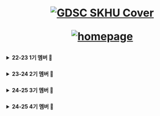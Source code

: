 <div align="center">

<h1>
<a href="https://www.gdsc-skhu.com/">
  
<!--![GDSC SKHU Cover](https://github.com/GDSC-SKHU/.github/assets/14046092/1839fc55-f7ec-482d-ac76-e728d2692360) -->
![GDSC SKHU Cover](https://github.com/GDSC-SKHU/.github/blob/main/assets/GDG%20On%20Campus%20-%20Centered.jpg?raw=true)

</a>
<a href="https://www.gdgoc-skhu.com/">

![homepage](https://img.shields.io/badge/homepage-gdgoc--skhu.com-red?style=flat-square)

</a>
</h1>
</div>

<details>

<summary><b>22-23 1기 멤버 🛫</b></summary>

### Lead

| <img src="https://avatars.githubusercontent.com/u/26461307?v=4" width="150px" /> |
| :------------------------------------------------------------------------------: |
|                      [오혜성](https://github.com/hyesungoh)                      |

### Core

| <img src="https://avatars.githubusercontent.com/u/72500673?v=4" width="150px" /> | <img src="https://avatars.githubusercontent.com/u/14046092?v=4" width="150px" /> | <img src="https://avatars.githubusercontent.com/u/57248278?v=4" width="150px" /> | <img src="https://avatars.githubusercontent.com/u/16567811?v=4" width="150px" /> | <img src="https://avatars.githubusercontent.com/u/63100352?v=4" width="150px" /> | <img src="https://avatars.githubusercontent.com/u/37373826?v=4" width="150px" /> |
| :------------------------------------------------------------------------------: | :------------------------------------------------------------------------------: | :------------------------------------------------------------------------------: | :------------------------------------------------------------------------------: | :------------------------------------------------------------------------------: | :------------------------------------------------------------------------------: |
|                       [김하은](https://github.com/hanni66)                       |                      [이한길](https://github.com/hangillee)                      |                       [조성우](https://github.com/vact19)                        |                      [주동석](https://github.com/MojitoBar)                      |                     [한슬희](https://github.com/hanseulhee)                      |                     [한현수](https://github.com/HanHyunsoo)                      |

<details>

<summary><b>Member</b></summary>

| <img src="https://avatars.githubusercontent.com/u/41832151?v=4" width="150px" />  | <img src="https://avatars.githubusercontent.com/u/114795211?v=4" width="150px" /> | <img src="https://avatars.githubusercontent.com/u/58244158?v=4" width="150px" />  | <img src="https://avatars.githubusercontent.com/u/80027082?v=4" width="150px" />  |
| :-------------------------------------------------------------------------------: | :-------------------------------------------------------------------------------: | :-------------------------------------------------------------------------------: | :-------------------------------------------------------------------------------: |
|                        [곽성은](https://github.com/HYEALL)                        |                        [김가현](https://github.com/negul3)                        |                        [김수빈](https://github.com/sub101)                        |                       [김수연](https://github.com/tndusy27)                       |
| <img src="https://avatars.githubusercontent.com/u/114804676?v=4" width="150px" /> | <img src="https://avatars.githubusercontent.com/u/26790710?v=4" width="150px" />  | <img src="https://avatars.githubusercontent.com/u/105630680?v=4" width="150px" /> | <img src="https://avatars.githubusercontent.com/u/80957486?v=4" width="150px" />  |
|                     [김신아](https://github.com/sinamong0620)                     |                      [김유진](https://github.com/yujinkim1)                       |                    [김은총](https://github.com/rltgjqmtkdydwk)                    |                       [김자경](https://github.com/jkkj0414)                       |
| <img src="https://avatars.githubusercontent.com/u/50818389?v=4" width="150px" />  | <img src="https://avatars.githubusercontent.com/u/59411107?v=4" width="150px" />  | <img src="https://avatars.githubusercontent.com/u/101846817?v=4" width="150px" /> | <img src="https://avatars.githubusercontent.com/u/114901417?v=4" width="150px" /> |
|                       [김재관](https://github.com/jaegwans)                       |                       [김효중](https://github.com/khj0426)                        |                      [노욱진](https://github.com/NohWookJin)                      |                      [박신영](https://github.com/ParkSY0919)                      |
| <img src="https://avatars.githubusercontent.com/u/72500795?v=4" width="150px" />  | <img src="https://avatars.githubusercontent.com/u/112539563?v=4" width="150px" /> | <img src="https://avatars.githubusercontent.com/u/107793780?v=4" width="150px" /> | <img src="https://avatars.githubusercontent.com/u/107687216?v=4" width="150px" /> |
|                     [박진희](https://github.com/parkjinhee53)                     |                      [박현렬](https://github.com/devpark435)                      |                     [방예혁](https://github.com/YehyeokBang)                      |                      [백세희](https://github.com/baeksehee)                       |
| <img src="https://avatars.githubusercontent.com/u/80959635?v=4" width="150px" />  | <img src="https://avatars.githubusercontent.com/u/103248892?v=4" width="150px" /> | <img src="https://avatars.githubusercontent.com/u/104067367?v=4" width="150px" /> | <img src="https://avatars.githubusercontent.com/u/102283844?v=4" width="150px" /> |
|                     [서명진](https://github.com/myoungjinseo)                     |                      [왕서희](https://github.com/WangSeohee)                      |                       [이예슬](https://github.com/yeaseul7)                       |                      [이은지](https://github.com/Lee2Eunji)                       |
| <img src="https://avatars.githubusercontent.com/u/63100425?v=4" width="150px" />  | <img src="https://avatars.githubusercontent.com/u/84395062?v=4" width="150px" />  | <img src="https://avatars.githubusercontent.com/u/33426203?v=4" width="150px" />  | <img src="https://avatars.githubusercontent.com/u/72643542?v=4" width="150px" />  |
|                       [이지선](https://github.com/kikingki)                       |                       [이지윤](https://github.com/dd-jiyun)                       |                       [이진우](https://github.com/yeeZinu)                        |                        [이찬균](https://github.com/lgyn10)                        |
| <img src="https://avatars.githubusercontent.com/u/34876989?v=4" width="150px" />  | <img src="https://avatars.githubusercontent.com/u/112856180?v=4" width="150px" /> | <img src="https://avatars.githubusercontent.com/u/101913688?v=4" width="150px" /> | <img src="https://avatars.githubusercontent.com/u/77445491?v=4" width="150px" />  |
|                      [이현복](https://github.com/LEEHYUNBOK)                      |                     [임정연](https://github.com/YimJeongYeon)                     |                        [전유진](https://github.com/yuj2n)                         |                        [전홍영](https://github.com/qwe916)                        |
| <img src="https://avatars.githubusercontent.com/u/38286505?v=4" width="150px" />  | <img src="https://avatars.githubusercontent.com/u/101980750?v=4" width="150px" /> |                                                                                   |                                                                                   |
|                     [최재훈](https://github.com/zoeyourlife)                      |                    [허지영](https://github.com/jiyoungmerong)                     |                                                                                   |

</details>

</details>




###

<!-- 기수 구분 -->

<details>

<summary><b>23-24 2기 멤버 🛫</b></summary>

### Lead

| <img src="https://avatars.githubusercontent.com/u/14046092?v=4" width="150px" /> |
| :------------------------------------------------------------------------------: |
|                      [이한길](https://github.com/hangillee)                      |

### Core

| <img src="https://avatars.githubusercontent.com/u/5338788?v=4" width="150px" /> | <img src="https://avatars.githubusercontent.com/u/46082941?v=4" width="150px" /> | <img src="https://avatars.githubusercontent.com/u/92084974?v=4" width="150px" /> | <img src="https://avatars.githubusercontent.com/u/58465973?v=4" width="150px" /> | <img src="https://avatars.githubusercontent.com/u/107793780?v=4" width="150px" /> | <img src="https://avatars.githubusercontent.com/u/84395062?v=4" width="150px" /> | <img src="https://avatars.githubusercontent.com/u/62700860?v=4" width="150px" /> | <img src="https://avatars.githubusercontent.com/u/155228137?v=4" width="150px" /> | <img src="https://avatars.githubusercontent.com/u/128473266?v=4" width="150px" /> | <img src="https://avatars.githubusercontent.com/u/129731833?v=4" width="150px" /> | <img src="https://avatars.githubusercontent.com/u/107829554?v=4" width="150px" /> |
| :------------------------------------------------------------------------------: | :------------------------------------------------------------------------------: | :------------------------------------------------------------------------------: | :------------------------------------------------------------------------------: | :------------------------------------------------------------------------------: | :------------------------------------------------------------------------------: | :------------------------------------------------------------------------------: | :------------------------------------------------------------------------------: | :------------------------------------------------------------------------------: | :------------------------------------------------------------------------------: | :------------------------------------------------------------------------------: |
|                       [김보규](https://github.com/bg0820)                       |                      [허남규](https://github.com/Zvckaya)                      |                       [이윤하](https://github.com/labyrinth30)                        |                      [이인협](https://github.com/cucumber99)                      |                     [방예혁](https://github.com/YehyeokBang)                      |                     [이지윤](https://github.com/dd-jiyun)                      |                      [인상진](https://github.com/sangjin6439)                      |                      [석진욱](https://github.com/hemlock06)                      |                      [김신희](https://github.com/shinheekim)                      |                      [김희동](https://github.com/Kim-Hui-Dong)                      |                      [류창훈](https://github.com/Ryuchanghoon)                      |

<details>

<summary><b>Member</b></summary>

| <img src="https://github.com/bbggr1209.png" width="150px" />  | <img src="https://github.com/dongkyun0713.png" width="150px" /> | <img src="https://github.com/ksw733.png" width="150px" />  | <img src="https://github.com/yeeun0702.png" width="150px" />  |
| :-------------------------------------------------------------------------------: | :-------------------------------------------------------------------------------: | :-------------------------------------------------------------------------------: | :-------------------------------------------------------------------------------: |
|                        [김나윤](https://github.com/bbggr1209)                        |                        [김동균](https://github.com/dongkyun0713)                        |                        [김석완](https://github.com/ksw733)                        |                       [김예은](https://github.com/yeeun0702)                       |
| <img src="https://github.com/woogym.png" width="150px" /> | <img src="https://github.com/ihwag719.png" width="150px" />  | <img src="https://github.com/sojeong0202.png" width="150px" /> | <img src="https://github.com/Junyeong-An.png" width="150px" />  |
|                     [김우진](https://github.com/woogym)                     |                      [김이화](https://github.com/ihwag719)                       |                    [박소정](https://github.com/sojeong0202)                    |                       [안준영](https://github.com/treaty321)                       |
| <img src="https://github.com/djdongjae.png" width="150px" />  | <img src="https://github.com/Lee-gi-yeun.png" width="150px" />  | <img src="https://github.com/kons2003.png" width="150px" /> | <img src="https://github.com/jjekrrq.png" width="150px" /> |
|                       [오동재](https://github.com/djdongjae)                       |                       [이기연](https://github.com/Lee-gi-yeun)                        |                      [이길수](https://github.com/kons2003)                      |                      [이승창](https://github.com/jjekrrq)                      |
| <img src="https://github.com/Whiterangi.png" width="150px" />  | <img src="https://avatars.githubusercontent.com/u/66254633?v=4" width="150px" /> | <img src="https://github.com/chaiminwoo0223.png" width="150px" /> | <img src="https://github.com/inhooo00.png" width="150px" /> |
|                     [정윤선](https://github.com/Whiterangi)                     |                      [조용현](https://github.com/whdcks2252)                      |                     [최민우](https://github.com/chaiminwoo0223)                      |                      [최인호](https://github.com/inhooo00)                       |
| <img src="https://avatars.githubusercontent.com/u/59731570?v=4" width="150px" />  | <img src="https://avatars.githubusercontent.com/u/143622050?v=4" width="150px" /> | <img src="https://avatars.githubusercontent.com/u/127416437?v=4" width="150px" /> | <img src="https://avatars.githubusercontent.com/u/144992562?v=4" width="150px" /> |
|                     [현진용](https://github.com/zzdh8)                     |                      [남궁혜민](https://github.com/hyeminililo)                      |                       [박석진](https://github.com/KOLPARK)                       |                      [장대영](https://github.com/hururu1234)                       |
| <img src="https://avatars.githubusercontent.com/u/137752726?v=4" width="150px" />  | <img src="https://avatars.githubusercontent.com/u/49172536?v=4" width="150px" />  | <img src="https://avatars.githubusercontent.com/u/145004024?v=4" width="150px" />  | <img src="https://avatars.githubusercontent.com/u/96950198?v=4" width="150px" />  |
|                       [차지용](https://github.com/wldyd2113)                       |                       [김동찬](https://github.com/kdc9050)                       |                       [김영현](https://github.com/202212025)                        |                        [김예린](https://github.com/candy2022)                        |
| <img src="https://avatars.githubusercontent.com/u/101048129?v=4" width="150px" />  | <img src="https://avatars.githubusercontent.com/u/145003970?v=4" width="150px" /> | <img src="https://avatars.githubusercontent.com/u/141125424?v=4" width="150px" /> | <img src="https://avatars.githubusercontent.com/u/144561017?v=4" width="150px" />  |
|                      [김주하](https://github.com/laketree2)                      |                     [박예은](https://github.com/yengniws)                     |                        [박지섭](https://github.com/HarrySeop)                         |                        [이만재](https://github.com/leemanjae02)                        |
| <img src="https://avatars.githubusercontent.com/u/101340482?v=4" width="150px" />  | <img src="https://avatars.githubusercontent.com/u/145003945?v=4" width="150px" /> | <img src="https://avatars.githubusercontent.com/u/113671151?v=4" width="150px" /> | <img src="https://avatars.githubusercontent.com/u/104624583?v=4" width="150px" /> |
|                     [이윤아](https://github.com/Profitah)                      |                    [이인철](https://github.com/dldlscjf123)                     |                    [이지원](https://github.com/jiwonbaby)                     |                    [임민지](https://github.com/tootang09137)                     |
| <img src="https://avatars.githubusercontent.com/u/71975659?v=4" width="150px" />  | <img src="https://avatars.githubusercontent.com/u/40955023?v=4" width="150px" /> |                                                                                   |                                                                                   |
|                     [정우용](https://github.com/keepitmello)                      |                    [주장권](https://github.com/JuJangGwon)                     |                                                                                 |                                                                                 |

</details>

</details>

###

<!-- 기수 구분 -->

<details>

<summary><b>24-25 3기 멤버 🛫</b></summary>

### Lead

| <img src="https://avatars.githubusercontent.com/u/92084974?v=4" width="150px" /> |
| :------------------------------------------------------------------------------: |
|                      [이윤하](https://github.com/labyrinth30)                      |

### Core

| <img src="https://avatars.githubusercontent.com/u/118969993?v=4" width="150px" /> | <img src="https://avatars.githubusercontent.com/u/129029251?v=4" width="150px" /> | <img src="https://avatars.githubusercontent.com/u/134477764?v=4" width="150px" /> | <img src="https://avatars.githubusercontent.com/u/66340263?v=4" width="150px" /> | <img src="https://avatars.githubusercontent.com/u/144561017?v=4" width="150px" /> | <img src="https://avatars.githubusercontent.com/u/177407494?v=4" width="150px" /> | <img src="https://avatars.githubusercontent.com/u/143622050?v=4" width="150px" /> | <img src="https://avatars.githubusercontent.com/u/149747124?v=4" width="150px"/> | <img src="https://avatars.githubusercontent.com/u/155814933?v=4" width="150px" /> | <img src="https://avatars.githubusercontent.com/u/150573263?v=4" width="150px" /> | <img src="https://avatars.githubusercontent.com/u/149489885?v=4" width="150px" /> |
| :------------------------------------------------------------------------------: | :------------------------------------------------------------------------------: | :------------------------------------------------------------------------------: | :------------------------------------------------------------------------------: | :------------------------------------------------------------------------------: | :------------------------------------------------------------------------------: | :------------------------------------------------------------------------------: | :------------------------------------------------------------------------------: | :------------------------------------------------------------------------------: | :------------------------------------------------------------------------------: | :------------------------------------------------------------------------------: |
|                       [김우진](https://github.com/woogym)                       |                      [최인호](https://github.com/inhooo00)                      |                       [김동균](https://github.com/dongkyun0713)                        |                      [김준](https://github.com/kjoon418)                      |                     [이만재](https://github.com/leemanjae02)                      |                     [김수인](https://github.com/KimSooIn0302)                      |                      [남궁혜민](https://github.com/hyeminililo)                      |                      [김보정](https://github.com/Bojungk)                      |                      [서해근](https://github.com/Harryseo99)                      |                      [김규빈](https://github.com/bbikgu)                      |                      [이상민](https://github.com/SangMin4973)                      |

<details>

<summary><b>Member</b></summary>

| <img src="https://avatars.githubusercontent.com/u/38293268?v=4" width="150px" />  | <img src="https://avatars.githubusercontent.com/u/62712225?v=4" width="150px" /> | <img src="https://avatars.githubusercontent.com/u/79650116?v=4" width="150px" />  | <img src="https://avatars.githubusercontent.com/u/80556843?v=4" width="150px" />  |
| :-------------------------------------------------------------------------------: | :-------------------------------------------------------------------------------: | :-------------------------------------------------------------------------------: | :-------------------------------------------------------------------------------: |
|                        [김태우](https://github.com/TwooTwoo)                        |                        [김산호](https://github.com/coral0723)                        |                        [박대경](https://github.com/ggok0265)                        |                       [박수진](https://github.com/k-loopy)                       |
| <img src="https://github.com/junseok0304.png" width="150px" /> | <img src="https://github.com/staralstjr.png" width="150px" />  | <img src="https://github.com/choi-day.png" width="150px" /> | <img src="https://github.com/seun0123.png" width="150px" />  |
|                     [윤준석](https://github.com/junseok0304)                     |                      [권민석](https://github.com/staralstjr)                       |                    [최다연](https://github.com/choi-day)                    |                       [박세은](https://github.com/seun0123)                       |
| <img src="https://github.com/SongMarker.png" width="150px" />  | <img src="https://github.com/Ryuchanghoon.png" width="150px" />  | <img src="https://github.com/kimjion2020.png" width="150px" /> | <img src="https://github.com/jihoo2002.png" width="150px" /> |
|                       [송인석](https://github.com/SongMarker)                       |                       [류창훈](https://github.com/Ryuchanghoon)                        |                      [김지온](https://github.com/kimjion2020)                      |                      [권지후](https://github.com/jihoo2002)                      |
| <img src="https://github.com/borntocode2.png" width="150px" />  | <img src="https://github.com/bomin0214.png" width="150px" /> | <img src="https://github.com/JOE12037.png" width="150px" /> | <img src="https://github.com/KiwoongKim-1227.png" width="150px" /> |
|                     [정상화](https://github.com/borntocode2)                     |                      [김보민](https://github.com/bomin0214)                      |                     [조민영](https://github.com/JOE12037)                      |                      [김기웅](https://github.com/KiwoongKim-1227)                       |
| <img src="https://github.com/snakegreen1.png" width="150px" />  | <img src="https://github.com/wandk2.png" width="150px" /> | <img src="https://github.com/whdbtjd.png" width="150px" /> | <img src="https://github.com/gidalyoung.png" width="150px" /> |
|                     [윤미래](https://github.com/snakegreen1)                     |                      [채경완](https://github.com/wandk2)                      |                       [조유성](https://github.com/whdbtjd)                       |                      [이하늘](https://github.com/gidalyoung)                       |
| <img src="https://github.com/hyeonji44.png" width="150px" />  | <img src="https://github.com/kyungbiin.png" width="150px" />  | <img src="https://github.com/ByeongJu-Jeon.png" width="150px" />  | <img src="https://github.com/JeongBeanHyun.png" width="150px" />  |
|                       [주현지](https://github.com/hyeonji44)                       |                       [어경빈](https://github.com/kyungbiin)                       |                       [전병주](https://github.com/ByeongJu-Jeon)                        |                        [현정빈](https://github.com/JeongBeanHyun)                        |
| <img src="https://github.com/JeongBeanHyun.png" width="150px" />  | <img src="https://github.com/hongdabomi.png" width="150px" /> | <img src="https://github.com/misokk.png" width="150px" /> | <img src="https://github.com/rimedang.png" width="150px" />  |
|                      [이석환](https://github.com/seok1213)                      |                     [홍다보미](https://github.com/hongdabomi)                     |                        [강미소](https://github.com/misokk)                         |                        [이아림](https://github.com/rimedang)                        |
| <img src="https://github.com/tto-oy.png" width="150px" />  | <img src="https://github.com/haeunsong.png" width="150px" /> | <img src="https://github.com/Kojisu.png" width="150px" /> | <img src="https://github.com/sonamulovebunny.png" width="150px" /> |
|                     [이솔](https://github.com/tto-oy)                      |                    [송하은](https://github.com/haeunsong)                     |                    [고지수](https://github.com/Kojisu)                     |                    [임예솔](https://github.com/sonamulovebunny)                     |
| <img src="https://github.com/Kojisu.png" width="150px" />  | <img src="https://github.com/myllli.png" width="150px" /> |       <img src="https://github.com/ChoJeongHyeon.png" width="150px" />                                                                                |                                                                               |
|                     [최인석](https://github.com/asdfzd)                      |                    [이민용](https://github.com/myllli)                     |     [조정현](https://github.com.ChoJeongHyeon)                                                                            |                                                                                 |

</details>

</details>

### 

<!-- 기수 구분, 여기서 부터 4th GDGoC -->

<details>

<summary><b>24-25 4기 멤버 🌟</b></summary>

### Lead (A.K.A Organizer)

| <img src="https://avatars.githubusercontent.com/u/83647215?v=4" width="150px" /> | <img src="https://avatars.githubusercontent.com/u/66340263?v=4" width="150px" /> |
| :------------------------------------------------------------------------------: | :----------------------------------------------------------------------------: |
|                  [윤준석](https://github.com/junseok0304)                   |                  [김준](https://github.com/kjoon418)                   |

### Core

| <img src="https://github.com/jihoo2002.png" width="150px" /> | <img src="https://github.com/bomin0214.png" width="150px" /> | <img src="https://github.com/TwooTwoo.png" width="150px" /> | <img src="https://github.com/ggok0265.png" width="150px" /> | <img src="https://github.com/iamseoyoung.png" width="150px" /> | <img src="https://github.com/tto-oy.png" width="150px" /> | <img src="https://github.com/hyeonji44.png" width="150px" /> | <img src="https://github.com/Han6262.png" width="150px" /> | <img src="https://github.com/ten0213.png" width="150px" /> |
| :----------------------------------------------------------: | :----------------------------------------------------------: | :----------------------------------------------------------: | :----------------------------------------------------------: | :-------------------------------------------------------------: | :------------------------------------------------------: | :-----------------------------------------------------------: | :---------------------------------------------------------: | :---------------------------------------------------------: |
|           [권지후](https://github.com/jihoo2002)            |           [김보민](https://github.com/bomin0214)            |           [김태우](https://github.com/TwooTwoo)            |           [박대경](https://github.com/ggok0265)            |            [이서영](https://github.com/iamseoyoung)            |              [이솔](https://github.com/tto-oy)              |            [주현지](https://github.com/hyeonji44)            |           [한시연](https://github.com/Han6262)           |            [황재현](https://github.com/ten0213)            |

<details>

### Who's Next?

<img width="832" height="501" alt="GDGoC_outro_pretendard" src="https://github.com/user-attachments/assets/b493fa83-82b5-422e-bca7-950d4a250ea0" />

</details>

</details>

